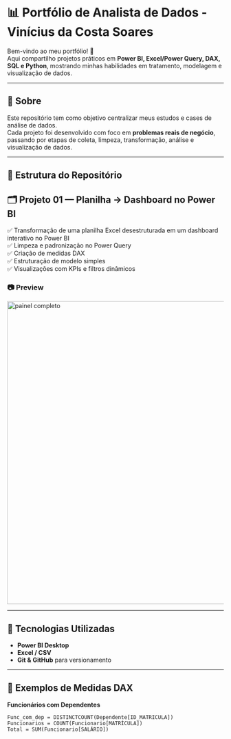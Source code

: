 # 📊 Portfólio de Analista de Dados - Vinícius da Costa Soares

Bem-vindo ao meu portfólio! 🚀  
Aqui compartilho projetos práticos em **Power BI, Excel/Power Query, DAX, SQL e Python**, mostrando minhas habilidades em tratamento, modelagem e visualização de dados.

---

## 📌 Sobre  
Este repositório tem como objetivo centralizar meus estudos e cases de análise de dados.  
Cada projeto foi desenvolvido com foco em **problemas reais de negócio**, passando por etapas de coleta, limpeza, transformação, análise e visualização de dados.

---

## 📂 Estrutura do Repositório


## 🗂 Projeto 01 — **Planilha → Dashboard no Power BI**

✅ Transformação de uma planilha Excel desestruturada em um dashboard interativo no Power BI  
✅ Limpeza e padronização no Power Query  
✅ Criação de medidas DAX  
✅ Estruturação de modelo simples  
✅ Visualizações com KPIs e filtros dinâmicos  

### 📷 Preview  
<img width="1277" height="703" alt="painel completo" src="https://github.com/user-attachments/assets/69f3c41f-7284-42c5-9a81-105413ef82a6" />

---

## 🚀 Tecnologias Utilizadas

- **Power BI Desktop**  
- **Excel / CSV**  
- **Git & GitHub** para versionamento  

---

## 📐 Exemplos de Medidas DAX

**Funcionários com Dependentes**  
```DAX
Func_com_dep = DISTINCTCOUNT(Dependente[ID_MATRICULA])
Funcionarios = COUNT(Funcionario[MATRÍCULA])
Total = SUM(Funcionario[SALÁRIO])





